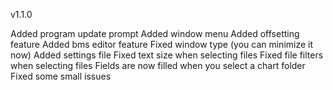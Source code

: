 v1.1.0

Added program update prompt
Added window menu
Added offsetting feature
Added bms editor feature
Fixed window type (you can minimize it now)
Added settings file
Fixed text size when selecting files
Fixed file filters when selecting files
Fields are now filled when you select a chart folder
Fixed some small issues
